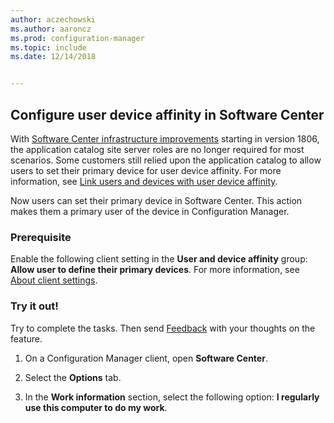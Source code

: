 ```yaml
---
author: aczechowski
ms.author: aaroncz
ms.prod: configuration-manager
ms.topic: include
ms.date: 12/14/2018


---
```


## <a name="bkmk_uda"></a> Configure user device affinity in Software Center
<!--3485366-->
With [Software Center infrastructure improvements](../../../plan-design/changes/whats-new-in-version-1806.md#software-center-infrastructure-improvements) starting in version 1806, the application catalog site server roles are no longer required for most scenarios. Some customers still relied upon the application catalog to allow users to set their primary device for user device affinity. For more information, see [Link users and devices with user device affinity](../../../../apps/deploy-use/link-users-and-devices-with-user-device-affinity.md).

Now users can set their primary device in Software Center. This action makes them a primary user of the device in Configuration Manager.


### Prerequisite

Enable the following client setting in the **User and device affinity** group: **Allow user to define their primary devices**. For more information, see [About client settings](../../../clients/deploy/about-client-settings.md#user-and-device-affinity).


### Try it out!

Try to complete the tasks. Then send [Feedback](../../../understand/product-feedback.md) with your thoughts on the feature.

1. On a Configuration Manager client, open **Software Center**.  

2. Select the **Options** tab.  

3. In the **Work information** section, select the following option: **I regularly use this computer to do my work**.  
